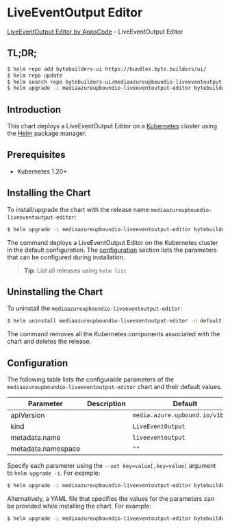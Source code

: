 # LiveEventOutput Editor

[LiveEventOutput Editor by AppsCode](https://byte.builders) - LiveEventOutput Editor

## TL;DR;

```bash
$ helm repo add bytebuilders-ui https://bundles.byte.builders/ui/
$ helm repo update
$ helm search repo bytebuilders-ui/mediaazureupboundio-liveeventoutput-editor --version=v0.4.18
$ helm upgrade -i mediaazureupboundio-liveeventoutput-editor bytebuilders-ui/mediaazureupboundio-liveeventoutput-editor -n default --create-namespace --version=v0.4.18
```

## Introduction

This chart deploys a LiveEventOutput Editor on a [Kubernetes](http://kubernetes.io) cluster using the [Helm](https://helm.sh) package manager.

## Prerequisites

- Kubernetes 1.20+

## Installing the Chart

To install/upgrade the chart with the release name `mediaazureupboundio-liveeventoutput-editor`:

```bash
$ helm upgrade -i mediaazureupboundio-liveeventoutput-editor bytebuilders-ui/mediaazureupboundio-liveeventoutput-editor -n default --create-namespace --version=v0.4.18
```

The command deploys a LiveEventOutput Editor on the Kubernetes cluster in the default configuration. The [configuration](#configuration) section lists the parameters that can be configured during installation.

> **Tip**: List all releases using `helm list`

## Uninstalling the Chart

To uninstall the `mediaazureupboundio-liveeventoutput-editor`:

```bash
$ helm uninstall mediaazureupboundio-liveeventoutput-editor -n default
```

The command removes all the Kubernetes components associated with the chart and deletes the release.

## Configuration

The following table lists the configurable parameters of the `mediaazureupboundio-liveeventoutput-editor` chart and their default values.

|     Parameter      | Description |                   Default                   |
|--------------------|-------------|---------------------------------------------|
| apiVersion         |             | <code>media.azure.upbound.io/v1beta1</code> |
| kind               |             | <code>LiveEventOutput</code>                |
| metadata.name      |             | <code>liveeventoutput</code>                |
| metadata.namespace |             | <code>""</code>                             |


Specify each parameter using the `--set key=value[,key=value]` argument to `helm upgrade -i`. For example:

```bash
$ helm upgrade -i mediaazureupboundio-liveeventoutput-editor bytebuilders-ui/mediaazureupboundio-liveeventoutput-editor -n default --create-namespace --version=v0.4.18 --set apiVersion=media.azure.upbound.io/v1beta1
```

Alternatively, a YAML file that specifies the values for the parameters can be provided while
installing the chart. For example:

```bash
$ helm upgrade -i mediaazureupboundio-liveeventoutput-editor bytebuilders-ui/mediaazureupboundio-liveeventoutput-editor -n default --create-namespace --version=v0.4.18 --values values.yaml
```

